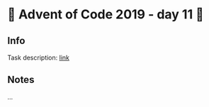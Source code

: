 # 🎄 Advent of Code 2019 - day 11 🎄

## Info

Task description: [link](https://adventofcode.com/2019/day/11)

## Notes

...
